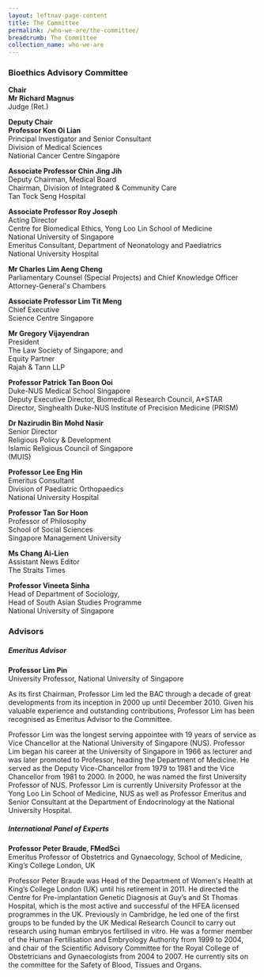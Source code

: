 ```yaml
---
layout: leftnav-page-content
title: The Committee
permalink: /who-we-are/the-committee/
breadcrumb: The Committee
collection_name: who-we-are
---
```


### **Bioethics Advisory Committee**

**Chair**<br>
**Mr Richard Magnus**<br>
Judge (Ret.)

**Deputy Chair**<br>
**Professor Kon Oi Lian**<br>
Principal Investigator and Senior Consultant<br>
Division of Medical Sciences<br>
National Cancer Centre Singapore

**Associate Professor Chin Jing Jih**<br>
Deputy Chairman, Medical Board<br>
Chairman, Division of Integrated & Community Care<br>
Tan Tock Seng Hospital

**Associate Professor Roy Joseph**<br>
Acting Director<br>
Centre for Biomedical Ethics, Yong Loo Lin School of Medicine<br>
National University of Singapore<br>
Emeritus Consultant, Department of Neonatology and Paediatrics<br>
National University Hospital

**Mr Charles Lim Aeng Cheng**<br>
Parliamentary Counsel (Special Projects) and Chief Knowledge Officer<br>
Attorney-General's Chambers

**Associate Professor Lim Tit Meng**<br>
Chief Executive<br>
Science Centre Singapore

**Mr Gregory Vijayendran**<br>
President<br>
The Law Society of Singapore; and<br>
Equity Partner<br>
Rajah & Tann LLP

**Professor Patrick Tan Boon Ooi**<br>
Duke-NUS Medical School Singapore<br>
Deputy Executive Director, Biomedical Research Council, A*STAR<br>
Director, Singhealth Duke-NUS Institute of Precision Medicine (PRISM)

**Dr Nazirudin Bin Mohd Nasir**<br>
Senior Director<br>
Religious Policy & Development<br>
Islamic Religious Council of Singapore<br>
(MUIS)

**Professor Lee Eng Hin**<br>
Emeritus Consultant<br>
Division of Paediatric Orthopaedics<br>
National University Hospital

**Professor Tan Sor Hoon**<br>
Professor of Philosophy<br>
School of Social Sciences<br>
Singapore Management University

**Ms Chang Ai-Lien**<br>
Assistant News Editor<br>
The Straits Times

**Professor Vineeta Sinha**<br>
Head of Department of Sociology,<br>
Head of South Asian Studies Programme<br>
National University of Singapore

### **Advisors**

##### **Emeritus Advisor**

**Professor Lim Pin**<br>
University Professor, National University of Singapore

As its first Chairman, Professor Lim led the BAC through a decade of great developments from its inception in 2000 up until December 2010. Given his valuable experience and outstanding contributions, Professor Lim has been recognised as Emeritus Advisor to the Committee.

Professor Lim was the longest serving appointee with 19 years of service as Vice Chancellor at the National University of Singapore (NUS). Professor Lim began his career at the University of Singapore in 1966 as lecturer and was later promoted to Professor, heading the Department of Medicine. He served as the Deputy Vice-Chancellor from 1979 to 1981 and the Vice Chancellor from 1981 to 2000. In 2000, he was named the first University Professor of NUS. Professor Lim is currently University Professor at the Yong Loo Lin School of Medicine, NUS as well as Professor Emeritus and Senior Consultant at the Department of Endocrinology at the National University Hospital.

##### **International Panel of Experts**

**Professor Peter Braude, FMedSci**<br>
Emeritus Professor of Obstetrics and Gynaecology, School of Medicine, King’s College London, UK

Professor Peter Braude was Head of the Department of Women's Health at King’s College London (UK) until his retirement in 2011. He directed the Centre for Pre-implantation Genetic Diagnosis at Guy’s and St Thomas Hospital, which is the most active and successful of the HFEA licensed programmes in the UK. Previously in Cambridge, he led one of the first groups to be funded by the UK Medical Research Council to carry out research using human embryos fertilised in vitro. He was a former member of the Human Fertilisation and Embryology Authority from 1999 to 2004, and chair of the Scientific Advisory Committee for the Royal College of Obstetricians and Gynaecologists from 2004 to 2007. He currently sits on the committee for the Safety of Blood, Tissues and Organs.
